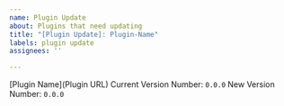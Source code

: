 ```yaml
---
name: Plugin Update
about: Plugins that need updating
title: "[Plugin Update]: Plugin-Name"
labels: plugin update
assignees: ''

---
```


[Plugin Name](Plugin URL)
Current Version Number: `0.0.0`
New Version Number: `0.0.0`
